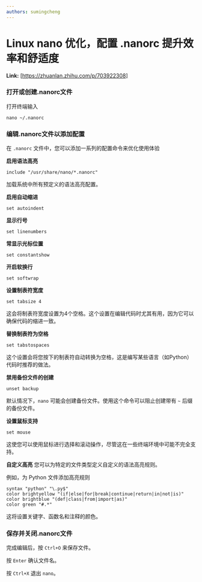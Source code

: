 ```yaml
---
authors: sumingcheng
---
```

# Linux nano 优化，配置 .nanorc 提升效率和舒适度



 **Link:** [https://zhuanlan.zhihu.com/p/703922308]

### 打开或创建.nanorc文件  

打开终端输入

```
nano ~/.nanorc
```
### 编辑.nanorc文件以添加配置  

在 `.nanorc` 文件中，您可以添加一系列的配置命令来优化使用体验

**启用语法高亮**

```
include "/usr/share/nano/*.nanorc"
```

加载系统中所有预定义的语法高亮配置。

**启用自动缩进**

```
set autoindent
```

**显示行号**

```
set linenumbers
```

**常显示光标位置**

```
set constantshow
```

**开启软换行**

```
set softwrap
```

**设置制表符宽度**

```
set tabsize 4
```

这会将制表符宽度设置为4个空格。这个设置在编辑代码时尤其有用，因为它可以确保代码的缩进一致。

**替换制表符为空格**

```
set tabstospaces
```

这个设置会将您按下的制表符自动转换为空格，这是编写某些语言（如Python）代码时推荐的做法。

**禁用备份文件的创建**

```
unset backup
```

默认情况下，`nano` 可能会创建备份文件。使用这个命令可以阻止创建带有 `~` 后缀的备份文件。

**设置鼠标支持**

```
set mouse
```

这使您可以使用鼠标进行选择和滚动操作，尽管这在一些终端环境中可能不完全支持。

**自定义高亮** 您可以为特定的文件类型定义自定义的语法高亮规则。

例如，为 Python 文件添加高亮规则

```
syntax "python" "\.py$"
color brightyellow "(if|else|for|break|continue|return|in|not|is)"
color brightblue "(def|class|from|import|as)"
color green "#.*"
```

这将设置关键字、函数名和注释的颜色。

### 保存并关闭.nanorc文件  

完成编辑后，按 `Ctrl+O` 来保存文件。

按 `Enter` 确认文件名。

按 `Ctrl+X` 退出 `nano`。

